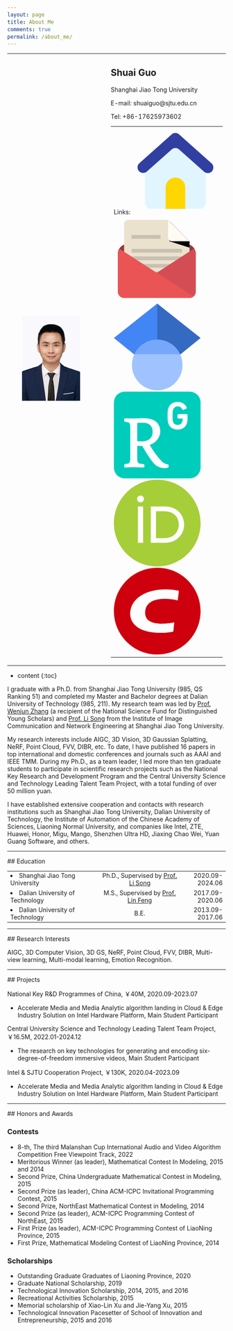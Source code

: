 ```yaml
---
layout: page
title: About Me
comments: true
permalink: /about_me/
---
```

<!-- 照片和基本信息 -->
<body>
    <table border="0">
      <tr>
        <td width="40%" align="center">
          <img src="/images/head.png"> 
        </td>
        <td width="6%" align="center">
          <!-- 如果这个单元格是空的，确保它的存在是有意义的 -->
        </td>
        <td width="54%" align="left">
          <h2>Shuai Guo</h2>
          <p>Shanghai Jiao Tong University</p>
          <p>E-mail: shuaiguo@sjtu.edu.cn</p>
          <p>Tel: +86-17625973602</p>
          <table border="0">
            <tr>
              <td align="left" colspan="3"> <!-- 合并列以简化布局 -->
                Links: 
                <a href="https://shuaiguouu.github.io/">
                  <!-- 确保电子邮件链接是直接指定的 -->
                  <span class="icon">
                    <svg t="1708407959196" class="icon" viewBox="0 0 1024 1024" version="1.1" xmlns="http://www.w3.org/2000/svg" p-id="22005" width="200" height="200"><path d="M872.06 377.73L554.19 94.54c-25.02-22.29-60.81-22.3-85.84-0.02L151.94 376.21V884.8c0 41.43 30.54 75.02 68.2 75.02h583.72c37.67 0 68.2-33.59 68.2-75.02V377.73z" fill="#E1F5FF" p-id="22006"></path><path d="M627.94 959.81H396.06V707.8c0-64.03 51.91-115.94 115.94-115.94s115.94 51.91 115.94 115.94v252.01z" fill="#FFD600" p-id="22007"></path><path d="M849.6 521.31L554.19 258.12c-24.46-21.79-61.37-21.8-85.84-0.02L174.38 519.8C131.64 557.87 64 527.52 64 470.29v-0.06a66.3 66.3 0 0 1 22.21-49.52L468.35 80.52c24.47-21.78 61.38-21.78 85.84 0.02L937.8 422.3a66.3 66.3 0 0 1 22.2 49.5c0 57.25-67.66 87.59-110.4 49.51z" fill="#313FA0" p-id="22008"></path></svg>
                  </span> 
                </a>
                <a href="mailto:{{ site.email }}">
                  <!-- 确保电子邮件链接是直接指定的 -->
                  <span class="icon">
                    <svg t="1708346904115" class="icon" viewBox="0 0 1024 1024" version="1.1" xmlns="http://www.w3.org/2000/svg" p-id="7073" width="200" height="200"><path d="M848.76288 333.62432H164.99712C99.32288 333.62432 46.08 386.87232 46.08 452.54144v297.28768c0 65.67424 53.24288 118.92224 118.91712 118.92224h683.77088c65.66912 0 118.91712-53.24288 118.91712-118.92224V452.54144c-0.00512-65.66912-53.248-118.91712-118.92224-118.91712z" fill="#96383D" p-id="7074"></path><path d="M639.8208 51.2h-474.8288a44.58496 44.58496 0 0 0-44.59008 44.59008v609.44896a44.57984 44.57984 0 0 0 44.59008 44.59008h683.776a44.58496 44.58496 0 0 0 44.59008-44.59008V304.73728L639.8208 51.2z" fill="#EBE2CE" p-id="7075"></path><path d="M551.4752 229.57568H209.59232v44.59008h341.88288v-44.59008zM209.59232 794.42432h594.58048v-44.5952H209.59232v44.5952z m0-89.18528h594.58048v-44.5952H209.59232v44.5952z m0-178.37568h594.58048v-44.5952H209.59232v44.5952z m0 89.18528h594.58048v-44.59008H209.59232v44.59008z m0-222.96576v44.59008h594.58048v-44.59008H209.59232z" fill="#C9C1B1" p-id="7076"></path><path d="M941.83936 393.31328L75.60704 955.02848c12.89216 10.93632 29.29664 17.77152 47.44192 17.77152H893.5936c40.91904 0 74.09152-33.4592 74.09152-74.74688V449.60768c-0.00512-22.58432-10.14784-42.58816-25.84576-56.2944z" fill="#D54D54" p-id="7077"></path><path d="M71.99232 396.5696C56.25344 410.18368 46.08 430.08512 46.08 452.54144v445.93152C46.08 939.53024 79.34976 972.8 120.40192 972.8h772.95104c18.20672 0 34.65216-6.79424 47.56992-17.664L71.99232 396.5696z" fill="#EA5455" p-id="7078"></path><path d="M655.52384 66.90816v236.8l237.82912 74.89024V304.73728z" fill="" p-id="7079"></path><path d="M640.66048 52.0448v207.2576a44.58496 44.58496 0 0 0 44.5952 44.5952h207.2576l-251.8528-251.8528z" fill="#FFFBF2" p-id="7080"></path></svg>
                  </span> 
                </a>
                <a href="https://scholar.google.com/citations?user=ZMlpuqsAAAAJ&hl=zh-CN">
                    <span class="icon">
                        <svg t="1708344022368" class="icon" viewBox="0 0 1024 1024" version="1.1" xmlns="http://www.w3.org/2000/svg" p-id="1467" width="200" height="200"><path d="M512 822.24L0 405.334 512 0z" fill="#4285F4" p-id="1468"></path><path d="M512 822.24l512-416.906L512 0z" fill="#356AC3" p-id="1469"></path><path d="M512 725.334m-298.666 0a298.666 298.666 0 1 0 597.332 0 298.666 298.666 0 1 0-597.332 0Z" fill="#A0C3FF" p-id="1470"></path><path d="M242.074 597.334c47.936-100.906 150.784-170.668 269.926-170.668s221.99 69.762 269.926 170.668H242.074z" fill="#76A7FA" p-id="1471"></path></svg>
                    </span> 
                </a>
                <a href="https://www.researchgate.net/profile/Shuai-Guo-15">
                    <span class="icon">
                        <svg t="1708346022026" class="icon" viewBox="0 0 1024 1024" version="1.1" xmlns="http://www.w3.org/2000/svg" p-id="2496" width="200" height="200"><path d="M334.624 587.104a612.576 612.576 0 0 1-58.88-2.208v-216.224c11.232-0.768 24.8-1.152 41.856-1.28l25.216-0.096c73.568 0 114.976 37.92 114.976 106.24 0 69.216-47.008 113.536-123.136 113.536zM896.032 0h-768a128 128 0 0 0-128 128v768a128 128 0 0 0 128 128h768a128 128 0 0 0 128-128V128a128 128 0 0 0-128-128z m-249.6 888.8l-3.808 5.76c-10.752 4.896-27.872 7.84-44.288 7.84-52.48 0-96.672-20.224-126.24-55.808-35.2-40.576-87.52-118.144-136.704-205.824-28.32 0-38.912-0.224-52.608-0.896l-6.912-0.512v144.8c0 48.768 7.84 61.92 31.616 65.504l47.104 6.4 5.536 6.4v26.336l-6.656 6.4a3323.68 3323.68 0 0 0-115.712-2.688c-24.448 0-49.888 0.64-79.584 1.632l-29.792 1.12-6.56-6.4v-26.368l5.248-6.272 34.4-6.4c24.064-4.576 32-17.44 32-65.408V426.272c0-47.968-7.936-60.896-31.872-65.44l-34.464-6.432-5.504-6.176v-26.368l6.656-6.4c52.512 1.504 105.088 1.312 157.568-0.48 31.616-0.928 50.56-1.312 73.312-1.312 114.464 0 188.544 55.68 188.544 155.392 0 70.4-53.376 138.656-124.544 159.456 39.296 68.512 88.672 135.84 132.768 184.192 26.208 28.288 56.704 46.08 84.096 46.08l6.4 6.4z m223.616-586.464c0 19.36-0.352 28.576-1.44 38.816a172.384 172.384 0 0 1-5.76 30.688c-7.936 24.576-20.608 42.24-39.904 55.424-19.2 13.088-43.808 20.192-70.4 20.192-27.232 0-50.4-6.272-69.376-18.912-19.104-12.672-32.8-31.584-40.96-56.32a104.288 104.288 0 0 1-3.84-14.688 283.872 283.872 0 0 1-4.096-40.672 1036.544 1036.544 0 0 1 0-64.64c0.48-13.6 1.824-27.232 4.192-40.608a99.84 99.84 0 0 1 3.808-14.688c8.192-24.8 21.888-43.648 40.992-56.32 18.976-12.672 42.24-18.944 69.472-18.944 13.984 0 26.656 1.664 38.048 4.96 11.36 3.328 21.504 7.84 30.432 13.728s16.512 12.672 22.912 20.48c6.304 7.68 11.52 16 15.456 24.352 3.104 5.536 1.92 11.52-4.48 15.36l-32.416 13.28c-5.984 3.328-12.032 1.152-14.976-4.736-7.936-14.56-13.568-21.536-22.016-26.88a55.232 55.232 0 0 0-32.896-8.672c-14.72 0-21.504 2.272-32.384 9.952a53.504 53.504 0 0 0-21.152 28.704c-2.4 7.296-3.84 14.848-4.352 22.528a824.832 824.832 0 0 0 0 99.84c0.512 7.68 1.952 15.232 4.352 22.528 2.784 10.592 9.472 19.712 18.688 25.6a58.56 58.56 0 0 0 34.912 10.016c12.448 0.352 24.704-3.104 35.2-9.856 8.576-5.792 14.88-14.368 17.824-24.32l1.792-6.24c1.12-3.968 2.016-8.032 2.656-12.128 0.896-5.536 1.12-10.24 1.12-22.56h-49.376l-0.128-0.224c-6.528 0-10.88-4.352-10.88-10.88v-30.08c0-6.432 4.352-10.88 10.88-10.88h97.28c6.432 0 10.88 4.448 10.88 10.88z" fill="#00CCBB" p-id="2497"></path></svg>
                    </span> 
                </a>
                <a href="https://orcid.org/0000-0001-9102-6545">
                    <span class="icon">
                        <svg t="1708347159499" class="icon" viewBox="0 0 1024 1024" version="1.1" xmlns="http://www.w3.org/2000/svg" p-id="8920" width="200" height="200"><path d="M512 0C229.216 0 0 229.216 0 512s229.216 512 512 512 512-229.216 512-512S794.784 0 512 0zM314.4 186.784c22.4 0 40.416 18.4 40.416 40.416s-18.016 40.416-40.416 40.416a40.544 40.544 0 0 1-40.416-40.384c0-22.4 18.016-40.416 40.416-40.416z m-30.784 129.632h61.6v428.416H283.616z m151.968 0h166.4c158.368 0 228 113.184 228 214.4 0 109.984-86.016 214.4-227.2 214.4h-167.2z m61.6 55.584v317.6H595.2c139.616 0 171.616-105.984 171.616-158.816 0-86.016-54.784-158.816-174.816-158.816z" fill="#A6CE39" p-id="8921"></path></svg>
                    </span> 
                </a>  
                <a href="https://blog.csdn.net/qq_30565883?type=blog">
                    <span class="icon">
                        <svg t="1708346213000" class="icon" viewBox="0 0 1024 1024" version="1.1" xmlns="http://www.w3.org/2000/svg" p-id="3495" width="200" height="200"><path d="M512 0c282.784 0 512 229.216 512 512s-229.216 512-512 512S0 794.784 0 512 229.216 0 512 0z m189.952 752l11.2-108.224c-31.904 9.536-100.928 16.128-147.712 16.128-134.464 0-205.728-47.296-195.328-146.304 11.584-110.688 113.152-145.696 232.64-145.696 54.784 0 122.432 8.8 151.296 18.336L768 272.704C724.544 262.24 678.272 256 599.584 256c-203.2 0-388.704 94.88-406.4 263.488C178.336 660.96 303.584 768 535.616 768c80.672 0 138.464-6.432 166.336-16z" fill="#CE000D" p-id="3496"></path></svg>
                    </span> 
                </a>                
              </td>
            </tr>
          </table>
        </td>
      </tr>
    </table>
</body>


* content
{:toc}

<a> </a>

I graduate with a Ph.D. from Shanghai Jiao Tong University (985, QS Ranking 51) and completed my Master and Bachelor degrees at Dalian University of Technology (985, 211). My research team was led by <a href="https://ee.sjtu.edu.cn/FacultyDetail.aspx?id=14&infoid=66&flag=66">Prof. Wenjun Zhang</a> (a recipient of the National Science Fund for Distinguished Young Scholars) and <a href="https://ee.sjtu.edu.cn/FacultyDetail.aspx?id=22&infoid=66&flag=66">Prof. Li Song</a> from the Institute of Image Communication and Network Engineering at Shanghai Jiao Tong University.

My research interests include AIGC, 3D Vision, 3D Gaussian Splatting, NeRF, Point Cloud, FVV, DIBR, etc. To date, I have published 16 papers in top international and domestic conferences and journals such as AAAI and IEEE TMM. During my Ph.D., as a team leader, I led more than ten graduate students to participate in scientific research projects such as the National Key Research and Development Program and the Central University Science and Technology Leading Talent Team Project, with a total funding of over 50 million yuan.

I have established extensive cooperation and contacts with research institutions such as Shanghai Jiao Tong University, Dalian University of Technology, the Institute of Automation of the Chinese Academy of Sciences, Liaoning Normal University, and companies like Intel, ZTE, Huawei, Honor, Migu, Mango, Shenzhen Ultra HD, Jiaxing Chao Wei, Yuan Guang Software, and others.

<hr>
## Education

<table border="0">
    <tr>
        <td width="40%" align="left">
            <li>Shanghai Jiao Tong University</li>
        </td>
        <td width="2%" align="center">
            <a></a>
        </td>
        <td width="38%" align="middle">
            Ph.D., Supervised by <a href="https://ee.sjtu.edu.cn/FacultyDetail.aspx?id=22&infoid=66&flag=66">Prof. Li Song</a>
        </td>
        <td width="2%" align="center">
            <a></a>
        </td>
        <td width="18%" align="right">
            2020.09-2024.06
        </td>
    </tr>
    <tr>
        <td width="40%" align="left">
            <li>Dalian University of Technology</li>
        </td>
        <td width="2%" align="center">
            <a></a>
        </td>
        <td width="38%" align="middle">
            M.S., Supervised by <a href="http://faculty.dlut.edu.cn/fenglin/zh_CN/index.htm">Prof. Lin Feng</a>
        </td>
        <td width="2%" align="center">
            <a></a>
        </td>
        <td width="18%" align="right">
            2017.09-2020.06
        </td>
    </tr>
    <tr>
        <td width="40%" align="left">
            <li>Dalian University of Technology</li>
        </td>
        <td width="2%" align="center">
            <a></a>
        </td>
        <td width="38%" align="middle">
            B.E.
        </td>
        <td width="2%" align="center">
            <a></a>
        </td>
        <td width="18%" align="right">
            2013.09-2017.06
        </td>
    </tr>
</table>

<hr>
## Research Interests

AIGC, 3D Computer Vision, 3D GS, NeRF, Point Cloud, FVV, DIBR, Multi-view learning, Multi-modal learning, Emotion Recognition.

<hr>
## Projects

National Key R&D Programmes of China, ￥40M, 2020.09-2023.07
* Accelerate Media and Media Analytic algorithm landing in Cloud & Edge Industry Solution on Intel Hardware Platform, Main Student Participant

Central University Science and Technology Leading Talent Team Project, ￥16.5M, 2022.01-2024.12
* The research on key technologies for generating and encoding six-degree-of-freedom immersive videos, Main Student Participant

Intel & SJTU Cooperation Project, ￥130K, 2020.04-2023.09
* Accelerate Media and Media Analytic algorithm landing in Cloud & Edge Industry Solution on Intel Hardware Platform, Main Student Participant

<hr>
## Honors and Awards

### Contests
* 8-th, The third Malanshan Cup International Audio and Video Algorithm Competition Free Viewpoint Track, 2022
* Meritorious Winner (as leader), Mathematical Contest In Modeling, 2015 and 2014
* Second Prize, China Undergraduate Mathematical Contest in Modeling, 2015
* Second Prize (as leader), China ACM-ICPC Invitational Programming Contest, 2015
* Second Prize, NorthEast Mathematical Contest in Modeling, 2014
* Second Prize (as leader), ACM-ICPC Programming Contest of NorthEast, 2015
* First Prize (as leader), ACM-ICPC Programming Contest of LiaoNing Province, 2015
* First Prize, Mathematical Modeling Contest of LiaoNing Province, 2014

### Scholarships
* Outstanding Graduate Graduates of Liaoning Province, 2020
* Graduate National Scholarship, 2019
* Technological Innovation Scholarship, 2014, 2015, and 2016
* Recreational Activities Scholarship, 2015
* Memorial scholarship of Xiao-Lin Xu and Jie-Yang Xu, 2015
* Technological Innovation Pacesetter of School of Innovation and Entrepreneurship, 2015 and 2016
